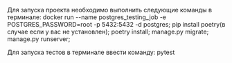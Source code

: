 Для запуска проекта необходимо выполнить следующие команды в терминале:
docker run --name postgres_testing_job -e POSTGRES_PASSWORD=root -p 5432:5432 -d postgres;
pip install poetry(в случае если у вас не установлен);
poetry install;
manage.py migrate;
manage.py runserver;

Для запуска тестов в терминале ввести команду:
pytest
